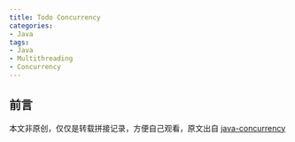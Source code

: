 ```yaml
---
title: Todo Concurrency
categories: 
- Java
tags: 
- Java
- Multithreading
- Concurrency
---
```


## 前言

本文非原创，仅仅是转载拼接记录，方便自己观看，原文出自 [java-concurrency](https://github.com/CL0610/Java-concurrency)

